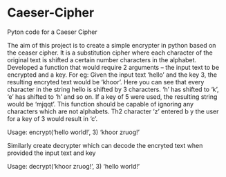 # Caeser-Cipher
Pyton code for a Caeser Cipher

The aim of this project is to create a simple encrypter in python based on the ceaser cipher. It is a substitution cipher where each character of the original text is shifted a certain number characters in the alphabet. Developed a function that would require 2 arguments – the input text to be encrypted and a key. For eg: Given the input text ‘hello’ and the key 3, the resulting encryted text would be ‘khoor’. Here you can see that every character in the string hello is shifted by 3 characters. ‘h’ has shifted to ‘k’, ‘e’ has shifted to ‘h’ and so on. If a key of 5 were used, the resulting string would be ‘mjqqt’. This function should be capable of ignoring any characters which are not alphabets. Th2 character ‘z’ entered b y the user for a key of 3 would result in ‘c’.

Usage:
encrypt(‘hello world!’, 3)
‘khoor zruog!’

Similarly create decrypter which can decode the encryted text when provided the input text and key

Usage:
decrypt(‘khoor zruog!’, 3)
‘hello world!’
